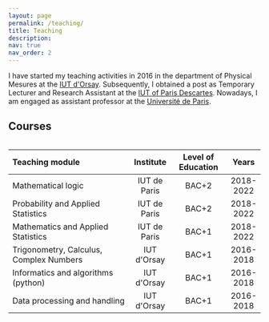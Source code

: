 ```yaml
---
layout: page
permalink: /teaching/
title: Teaching
description: 
nav: true
nav_order: 2
---
```


I have started my teaching activities in 2016 in the department of Physical Mesures at the [IUT d'Orsay](https://www.iut-orsay.universite-paris-saclay.fr/). Subsequently, I obtained a post as Temporary Lecturer and Research Assistant at the [IUT of Paris Descartes](https://iutparis-seine.u-paris.fr/). Nowadays, I am engaged as assistant professor at the [Université de Paris](https://u-paris.fr/). 

## Courses
<center>
<div style="overflow-x:auto;margin-top:10pt">
<table class="center">
<thead>
<tr style="text-align:center"><th style="text-align:left;width:53%">Teaching module</th><th>Institute</th><th style="width:23%">Level of Education</th><th>Years</th></tr>
</thead>
<tbody style="text-align:center">
<tr><td style="text-align:left">Mathematical logic </td><td>IUT de Paris</td><td>BAC+2 </td><td>2018-2022</td></tr>
<tr><td style="text-align:left">Probability and Applied Statistics </td><td>IUT de Paris</td><td>BAC+2 </td><td>2018-2022</td></tr>
<tr><td style="text-align:left">Mathematics and Applied Statistics </td><td>IUT de Paris</td><td>BAC+1 </td><td>2018-2022</td></tr>
<tr><td style= "text-align:left">Trigonometry, Calculus, Complex Numbers </td><td>IUT d'Orsay</td><td>BAC+1</td><td>2016-2018</td></tr>
<tr><td style="text-align:left">Informatics and algorithms (python)</td><td>IUT d'Orsay</td><td>BAC+1</td><td>2016-2018</td></tr>
<tr><td style="text-align:left">Data processing and handling </td><td>IUT d'Orsay</td><td>BAC+1</td><td>2016-2018</td></tr>
</tbody>
</table>
</div>
</center>
